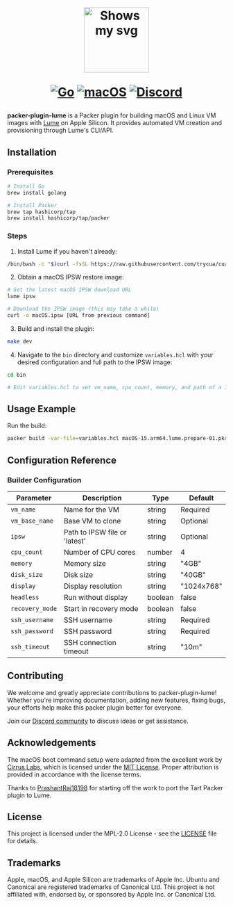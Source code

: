 <div align="center">
<h1>
  <div class="image-wrapper" style="display: inline-block;">
    <picture>
      <source media="(prefers-color-scheme: dark)" alt="logo" height="150" srcset="img/logo_white.png" style="display: block; margin: auto;">
      <source media="(prefers-color-scheme: light)" alt="logo" height="150" srcset="img/logo_black.png" style="display: block; margin: auto;">
      <img alt="Shows my svg">
    </picture>
  </div>

  [![Go](https://img.shields.io/badge/Go-00ADD8?logo=go&logoColor=white&labelColor=00ADD8)](#)
  [![macOS](https://img.shields.io/badge/macOS-000000?logo=apple&logoColor=F0F0F0)](#)
  [![Discord](https://img.shields.io/badge/Discord-%235865F2.svg?&logo=discord&logoColor=white)](https://discord.com/invite/mVnXXpdE85)
</h1>
</div>

**packer-plugin-lume** is a Packer plugin for building macOS and Linux VM images with [Lume](https://github.com/trycua/cua/tree/main/libs/lume) on Apple Silicon. It provides automated VM creation and provisioning through Lume's CLI/API.

## Installation

### Prerequisites

```bash
# Install Go
brew install golang

# Install Packer
brew tap hashicorp/tap
brew install hashicorp/tap/packer
```

### Steps

1. Install Lume if you haven't already:

```bash
/bin/bash -c "$(curl -fsSL https://raw.githubusercontent.com/trycua/cua/main/libs/lume/scripts/install.sh)"
```

2. Obtain a macOS IPSW restore image:
```bash
# Get the latest macOS IPSW download URL
lume ipsw

# Download the IPSW image (this may take a while)
curl -o macOS.ipsw [URL from previous command]
```

3. Build and install the plugin:

```bash
make dev
```

4. Navigate to the `bin` directory and customize `variables.hcl` with your desired configuration and full path to the IPSW image:
```bash
cd bin

# Edit variables.hcl to set vm_name, cpu_count, memory, and path of a IPSW image.
```

## Usage Example

Run the build:

```bash
packer build -var-file=variables.hcl macOS-15.arm64.lume.prepare-01.pkr.hcl
```

## Configuration Reference

### Builder Configuration

| Parameter | Description | Type | Default |
|-----------|-------------|------|---------|
| `vm_name` | Name for the VM | string | Required |
| `vm_base_name` | Base VM to clone | string | Optional |
| `ipsw` | Path to IPSW file or 'latest' | string | Optional |
| `cpu_count` | Number of CPU cores | number | 4 |
| `memory` | Memory size | string | "4GB" |
| `disk_size` | Disk size | string | "40GB" |
| `display` | Display resolution | string | "1024x768" |
| `headless` | Run without display | boolean | false |
| `recovery_mode` | Start in recovery mode | boolean | false |
| `ssh_username` | SSH username | string | Required |
| `ssh_password` | SSH password | string | Required |
| `ssh_timeout` | SSH connection timeout | string | "10m" |

## Contributing

We welcome and greatly appreciate contributions to packer-plugin-lume! Whether you're improving documentation, adding new features, fixing bugs, your efforts help make this packer plugin better for everyone.

Join our [Discord community](https://discord.com/invite/mVnXXpdE85) to discuss ideas or get assistance.

## Acknowledgements

The macOS boot command setup were adapted from the excellent work by [Cirrus Labs](https://github.com/cirruslabs/macos-image-templates), which is licensed under the [MIT License](https://github.com/cirruslabs/macos-image-templates/blob/master/LICENSE). Proper attribution is provided in accordance with the license terms.

Thanks to [PrashantRaj18198](https://github.com/PrashantRaj18198) for starting off the work to port the Tart Packer plugin to Lume.

## License

This project is licensed under the MPL-2.0 License - see the [LICENSE](LICENSE) file for details.

## Trademarks

Apple, macOS, and Apple Silicon are trademarks of Apple Inc. Ubuntu and Canonical are registered trademarks of Canonical Ltd. This project is not affiliated with, endorsed by, or sponsored by Apple Inc. or Canonical Ltd. 
